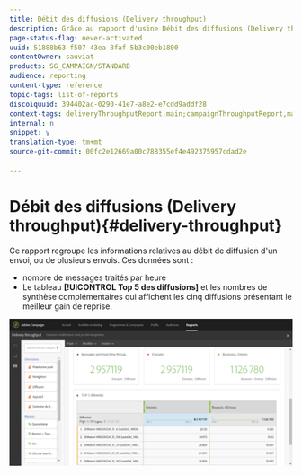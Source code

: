 ```yaml
---
title: Débit des diffusions (Delivery throughput)
description: Grâce au rapport d'usine Débit des diffusions (Delivery throughput), découvrez les performances de votre diffusion.
page-status-flag: never-activated
uuid: 51888b63-f507-43ea-8faf-5b3c00eb1800
contentOwner: sauviat
products: SG_CAMPAIGN/STANDARD
audience: reporting
content-type: reference
topic-tags: list-of-reports
discoiquuid: 394402ac-0290-41e7-a8e2-e7cdd9addf28
context-tags: deliveryThroughputReport,main;campaignThroughputReport,main;programThroughputReport,main
internal: n
snippet: y
translation-type: tm+mt
source-git-commit: 00fc2e12669a00c788355ef4e492375957cdad2e

---
```



# Débit des diffusions (Delivery throughput){#delivery-throughput}

Ce rapport regroupe les informations relatives au débit de diffusion d'un envoi, ou de plusieurs envois. Ces données sont :

* nombre de messages traités par heure
* Le tableau **[!UICONTROL Top 5 des diffusions]** et les nombres de synthèse complémentaires qui affichent les cinq diffusions présentant le meilleur gain de reprise.

![](assets/delivery_reports_1.png)

